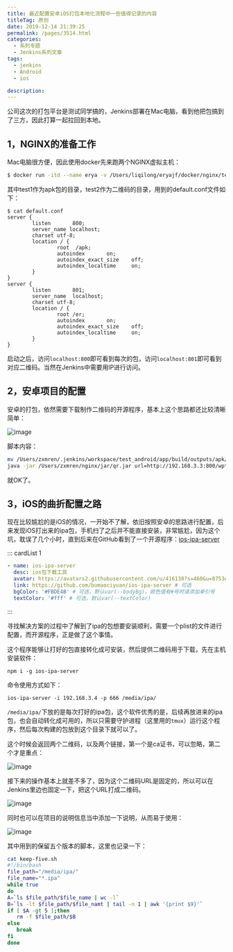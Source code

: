```yaml
---
title: 最近配置安卓iOS打包本地化流程中一些值得记录的内容
titleTag: 原创
date: 2019-12-14 21:39:25
permalink: /pages/3514.html
categories: 
  - 系列专题
  - Jenkins系列文章
tags: 
  - jenkins
  - Android
  - ios

description: 
---
```



公司这次的打包平台是测试同学搞的，Jenkins部署在Mac电脑，看到他把包搞到了三方，因此打算一起拉回到本地。

## 1，NGINX的准备工作

Mac电脑很方便，因此使用docker先来跑两个NGINX虚拟主机：

```sh
$ docker run -itd --name erya -v /Users/liqilong/eryajf/docker/nginx/test1:/apk -v /Users/liqilong/eryajf/docker/nginx/test2:/er -v /Users/liqilong/eryajf/docker/nginx/test1/default.conf:/etc/nginx/conf.d/default.conf  -p 801:800 -p 802:801  daocloud.io/library/nginx:1.15.9-alpine-perl
```

其中test1作为apk包的目录，test2作为二维码的目录，用到的default.conf文件如下：

```nginx
$ cat default.conf
server {
        listen       800;
        server_name localhost;
        charset utf-8;
        location / {
                root  /apk;
                autoindex       on;
                autoindex_exact_size    off;
                autoindex_localtime     on;
        }
}
server {
        listen       801;
        server_name  localhost;
        charset utf-8;
        location / {
                root /er;
                autoindex       on;
                autoindex_exact_size    off;
                autoindex_localtime     on;
        }
}
```

启动之后，访问`localhost:800`即可看到每次的包，访问`localhost:801`即可看到对应二维码。当然在Jenkins中需要用IP进行访问。

## 2，安卓项目的配置

安卓的打包，依然需要下载制作二维码的开源程序，基本上这个思路都还比较清晰简单：

![image](http://t.eryajf.net/imgs/2021/09/0282f2e56c8c4626.jpg)

脚本内容：

```sh
mv /Users/zxmren/.jenkins/workspace/test_android/app/build/outputs/apk/release/app-release.apk /Users/zxmren/nginx/apk/wpt-$BUILD_ID.apk
java -jar /Users/zxmren/nginx/jar/qr.jar url=http://192.168.3.3:800/wpt-$BUILD_ID.apk image=wpt-$BUILD_ID.jpg save=/Users/zxmren/nginx/er/
```

就OK了。

## 3，iOS的曲折配置之路

现在比较尴尬的是iOS的情况，一开始不了解，依旧按照安卓的思路进行配置，后来发现iOS打出来的ipa包，手机扫了之后并不能直接安装，非常尴尬，因为这个坑，耽误了几个小时，直到后来在GitHub看到了一个开源程序：[ios-ipa-server](https://github.com/bumaociyuan/ios-ipa-server)

::: cardList 1
```yaml
- name: ios-ipa-server
  desc: ios包下载工具
  avatar: https://avatars2.githubusercontent.com/u/416130?s=460&u=8753e86600e300a9811cdc539aa158deec2e2724&v=4 # 可选
  link: https://github.com/bumaociyuan/ios-ipa-server # 可选
  bgColor: '#FBDE4B' # 可选，默认var(--bodyBg)。颜色值有#号时请添加单引号
  textColor: '#fff' # 可选，默认var(--textColor)
```
:::


寻找解决方案的过程中了解到了ipa的包想要安装顺利，需要一个plist的文件进行配置，而开源程序，正是做了这个事情。

这个程序能够让打好的包直接转化成可安装，然后提供二维码用于下载，先在主机安装软件：

```
npm i -g ios-ipa-server
```

命令使用方式如下：

```
ios-ipa-server -i 192.168.3.4 -p 666 /media/ipa/
```

`/media/ipa/`下放的是每次打好的ipa包，这个软件优秀的是，后续再放进来的ipa包，也会自动转化成可用的，所以只需要守护进程（这里用的`tmux`）运行这个程序，然后每次构建的包放到这个目录下就可以了。

这个时候会返回两个二维码，以及两个链接，第一个是ca证书，可以忽略，第二个才是重点：

![image](http://t.eryajf.net/imgs/2021/09/342f455140b436b2.jpg)

接下来的操作基本上就差不多了，因为这个二维码URL是固定的，所以可以在Jenkins里边也固定一下，把这个URL打成二维码。

![image](http://t.eryajf.net/imgs/2021/09/0cfd2a8cd2c0cd09.jpg)

同时也可以在项目的说明信息当中添加一下说明，从而易于使用：

![image](http://t.eryajf.net/imgs/2021/09/1f06e0a11d8fca60.jpg)

其中用到的保留五个版本的脚本，这里也记录一下：

```sh
cat keep-five.sh
#!/bin/bash
file_path="/media/ipa/"
file_name="*.ipa"
while true
do
A=`ls $file_path/$file_name | wc -l`
B=`ls -lt $file_path/$file_namt | tail -n 1 | awk '{print $9}'`
if [ $A -gt 5 ];then
   rm -f $file_path/$B
else
   break
fi
done
```
